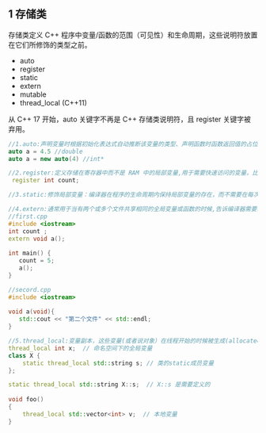 ## 1 存储类

存储类定义 C++ 程序中变量/函数的范围（可见性）和生命周期，这些说明符放置在它们所修饰的类型之前。

- auto
- register
- static
- extern
- mutable
- thread_local (C++11)

从 C++ 17 开始，auto 关键字不再是 C++ 存储类说明符，且 register 关键字被弃用。

```c++
//1.auto:声明变量时根据初始化表达式自动推断该变量的类型、声明函数时函数返回值的占位符
auto a = 4.5 //double
auto a = new auto(4) //int*    

//2.register:定义存储在寄存器中而不是 RAM 中的局部变量,用于需要快速访问的变量，比如计数器
 register int count;

//3.static:修饰局部变量：编译器在程序的生命周期内保持局部变量的存在，而不需要在每次它进入和离开作用域时进行创建和销毁，修饰全局变量：会使变量的作用域限制在声明它的文件内

//4.extern:通常用于当有两个或多个文件共享相同的全局变量或函数的时候,告诉编译器需要去其他文件找
//first.cpp
#include <iostream>
int count ;
extern void a();
 
int main() {
   count = 5;
   a();
}

//secord.cpp
#include <iostream>
 
void a(void){
   std::cout << "第二个文件" << std::endl;
}

//5.thread_local:变量副本，这些变量(或者说对象）在线程开始的时候被生成(allocated)，在线程结束的时候被销毁(deallocated)
thread_local int x;  // 命名空间下的全局变量
class X {
    static thread_local std::string s; // 类的static成员变量
};

static thread_local std::string X::s;  // X::s 是需要定义的
 
void foo()
{
    thread_local std::vector<int> v;  // 本地变量
}
```


